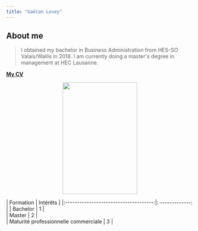 ```yaml
---
title: "Gaëtan Lovey"
---
```

## About me

> I obtained my bachelor in Business Administration from HES-SO Valais/Wallis in 2018. 
> I am currently doing a master's degree in management at HEC Lausanne. 

[__**My CV**__](https://glovey.netlify.app/en/curriculum-vitæ/)

<p align="center">
  <img src="/profile.png" width="200" height="300"/>
</p>


|                 Formation             |     Intérêts    | 
|:-------------------------------------:|: -------------: | 
|                 Bachelor              |        1        |   
| Master                                |        2        |     
| Maturité professionnelle commerciale  |        3        |    
